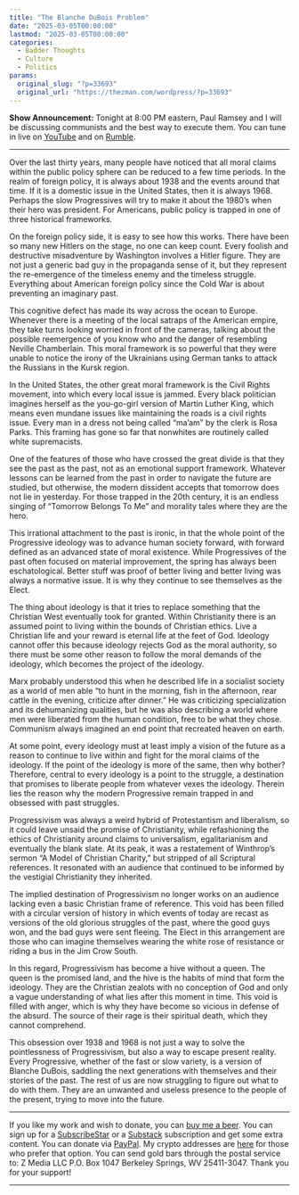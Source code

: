 ```yaml
---
title: "The Blanche DuBois Problem"
date: "2025-03-05T00:00:00"
lastmod: "2025-03-05T00:00:00"
categories:
  - Badder Thoughts
  - Culture
  - Politics
params:
  original_slug: "?p=33693"
  original_url: "https://thezman.com/wordpress/?p=33693"
---
```


**Show Announcement:** Tonight at 8:00 PM eastern, Paul Ramsey and I
will be discussing communists and the best way to execute them. You can
tune in live on
<a href="https://www.youtube.com/@ramzpaul" rel="noopener"
target="_blank">YouTube</a> and on
<a href="https://rumble.com/c/RAMZPAUL" rel="noopener"
target="_blank">Rumble</a>.

------------------------------------------------------------------------

Over the last thirty years, many people have noticed that all moral
claims within the public policy sphere can be reduced to a few time
periods. In the realm of foreign policy, it is always about 1938 and the
events around that time. If it is a domestic issue in the United States,
then it is always 1968. Perhaps the slow Progressives will try to make
it about the 1980’s when their hero was president. For Americans, public
policy is trapped in one of three historical frameworks.

On the foreign policy side, it is easy to see how this works. There have
been so many new Hitlers on the stage, no one can keep count. Every
foolish and destructive misadventure by Washington involves a Hitler
figure. They are not just a generic bad guy in the propaganda sense of
it, but they represent the re-emergence of the timeless enemy and the
timeless struggle. Everything about American foreign policy since the
Cold War is about preventing an imaginary past.

This cognitive defect has made its way across the ocean to Europe.
Whenever there is a meeting of the local satraps of the American empire,
they take turns looking worried in front of the cameras, talking about
the possible reemergence of you know who and the danger of resembling
Neville Chamberlain. This moral framework is so powerful that they were
unable to notice the irony of the Ukrainians using German tanks to
attack the Russians in the Kursk region.

In the United States, the other great moral framework is the Civil
Rights movement, into which every local issue is jammed. Every black
politician imagines herself as the you-go-girl version of Martin Luther
King, which means even mundane issues like maintaining the roads is a
civil rights issue. Every man in a dress not being called “ma’am” by the
clerk is Rosa Parks. This framing has gone so far that nonwhites are
routinely called white supremacists.

One of the features of those who have crossed the great divide is that
they see the past as the past, not as an emotional support framework.
Whatever lessons can be learned from the past in order to navigate the
future are studied, but otherwise, the modern dissident accepts that
tomorrow does not lie in yesterday. For those trapped in the 20th
century, it is an endless singing of “Tomorrow Belongs To Me” and
morality tales where they are the hero.

This irrational attachment to the past is ironic, in that the whole
point of the Progressive ideology was to advance human society forward,
with forward defined as an advanced state of moral existence. While
Progressives of the past often focused on material improvement, the
spring has always been eschatological. Better stuff was proof of better
living and better living was always a normative issue. It is why they
continue to see themselves as the Elect.

The thing about ideology is that it tries to replace something that the
Christian West eventually took for granted. Within Christianity there is
an assumed point to living within the bounds of Christian ethics. Live a
Christian life and your reward is eternal life at the feet of God.
Ideology cannot offer this because ideology rejects God as the moral
authority, so there must be some other reason to follow the moral
demands of the ideology, which becomes the project of the ideology.

Marx probably understood this when he described life in a socialist
society as a world of men able “to hunt in the morning, fish in the
afternoon, rear cattle in the evening, criticize after dinner.” He was
criticizing specialization and its dehumanizing qualities, but he was
also describing a world where men were liberated from the human
condition, free to be what they chose. Communism always imagined an end
point that recreated heaven on earth.

At some point, every ideology must at least imply a vision of the future
as a reason to continue to live within and fight for the moral claims of
the ideology. If the point of the ideology is more of the same, then why
bother? Therefore, central to every ideology is a point to the struggle,
a destination that promises to liberate people from whatever vexes the
ideology. Therein lies the reason why the modern Progressive remain
trapped in and obsessed with past struggles.

Progressivism was always a weird hybrid of Protestantism and liberalism,
so it could leave unsaid the promise of Christianity, while refashioning
the ethics of Christianity around claims to universalism, egalitarianism
and eventually the blank slate. At its peak, it was a restatement of
Winthrop’s sermon “A Model of Christian Charity,” but stripped of all
Scriptural references. It resonated with an audience that continued to
be informed by the vestigial Christianity they inherited.

The implied destination of Progressivism no longer works on an audience
lacking even a basic Christian frame of reference. This void has been
filled with a circular version of history in which events of today are
recast as versions of the old glorious struggles of the past, where the
good guys won, and the bad guys were sent fleeing. The Elect in this
arrangement are those who can imagine themselves wearing the white rose
of resistance or riding a bus in the Jim Crow South.

In this regard, Progressivism has become a hive without a queen. The
queen is the promised land, and the hive is the habits of mind that form
the ideology. They are the Christian zealots with no conception of God
and only a vague understanding of what lies after this moment in time.
This void is filled with anger, which is why they have become so vicious
in defense of the absurd. The source of their rage is their spiritual
death, which they cannot comprehend.

This obsession over 1938 and 1968 is not just a way to solve the
pointlessness of Progressivism, but also a way to escape present
reality. Every Progressive, whether of the fast or slow variety, is a
version of Blanche DuBois, saddling the next generations with themselves
and their stories of the past. The rest of us are now struggling to
figure out what to do with them. They are an unwanted and useless
presence to the people of the present, trying to move into the future.

------------------------------------------------------------------------

If you like my work and wish to donate, you can
<a href="https://www.buymeacoffee.com/mujolulu" rel="noopener"
target="_blank">buy me a beer</a>. You can sign up for a
<a href="https://www.subscribestar.com/the-z-blog" rel="noopener"
target="_blank">SubscribeStar</a> or a
<a href="https://thedissident.substack.com/" rel="noopener"
target="_blank">Substack</a> subscription and get some extra content.
You can donate via <a
href="https://www.paypal.com/donate/?cmd=_s-xclick&amp;hosted_button_id=UDAS2Q8JYA6CN&amp;source=url"
rel="noopener" target="_blank">PayPal</a>. My crypto addresses are
<a href="https://thezman.com/wordpress/?page_id=22713" rel="noopener"
target="_blank">here</a> for those who prefer that option. You can send
gold bars through the postal service to: Z Media LLC P.O. Box 1047
Berkeley Springs, WV 25411-3047. Thank you for your support!

------------------------------------------------------------------------
